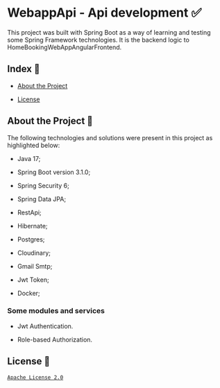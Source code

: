 # WebappApi - Api development :white_check_mark:
This project was built with Spring Boot as a way of learning and testing some Spring Framework technologies. It is the backend logic to HomeBookingWebAppAngularFrontend.
## Index :pushpin:
- [About the Project](https://github.com/Azo-hub/WebappApi#about-the-project)
* [License](https://github.com/Azo-hub/homeBookingWebAppApi#license-memo)
## About the Project :link:
The following technologies and solutions were present in this project as highlighted below:
- Java 17;
* Spring Boot version 3.1.0;
+ Spring Security 6;
- Spring Data JPA;
+ RestApi;
* Hibernate;
- Postgres;
+ Cloudinary;
- Gmail Smtp;
* Jwt Token;
+ Docker;

### Some modules and services
- Jwt Authentication.
+ Role-based Authorization.



## License :memo:
[`Apache License 2.0`](https://github.com/Azo-hub/homeBookingWebAppApi/blob/master/LICENSE)



